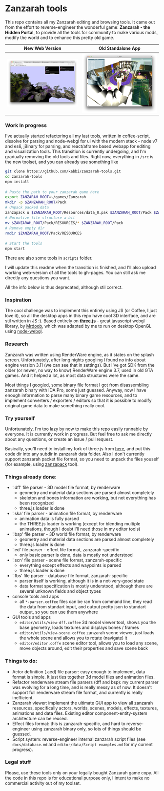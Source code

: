 Zanzarah tools
==============

This repo contains all my Zanzarah editing and browsing tools. It came out from the effort to reverse-engineer the wonderful game: **Zanzarah - the Hidden Portal**, to provide all the tools for community to make various mods, modify the world and to enhance this pretty old game.

New Web Version | Old Standalone App
--- | ---
<img src="docs/screenshots/Screen Shot 2017-03-10 at 9.15.16 PM.png" alt="An old node-webgl standalone version" width="400"> | <img src="docs/screenshots/Screen Shot 2015-04-26 at 12.18.10 AM.png" alt="New web-based editor" width="400">

### Work In progress

I've actually started refactoring all my last tools, written in coffee-script, dissolve for parsing and node-webgl for ui with the modern stack - node v7 and es6, jBinary for parsing, and react/aframe based webapp for editing and visualization tools. This transition is currently undergoing, and I'm gradually removing the old tools and files. Right now, everything in `/src` is the new toolset, and you can already use something like

```sh
git clone https://github.com/kabbi/zanzarah-tools.git
cd zanzarah-tools
npm install

# Paste the path to your zanzarah game here
export ZANZARAH_ROOT=~/games/Zanzarah
mkdir -p $ZANZARAH_ROOT/Pack
# Unpack packed data
zanzapack u $ZANZARAH_ROOT/Resources/data_0.pak $ZANZARAH_ROOT/Pack $ZANZARAH_ROOT/Pack/packfiles.txt
# Normalize file structure a bit
mv $ZANZARAH_ROOT/Pack/RESOURCES/* $ZANZARAH_ROOT/Pack
# Remove empty dir
rmdir $ZANZARAH_ROOT/Pack/RESOURCES

# Start the tools
npm start
```

There are also some tools in `scripts` folder.

I will update this readme when the transition is finished, and I'll also upload working web-version of all the tools to gh-pages. You can still ask me directly any questions you want.

All the info below is thus deprecated, although stil correct.

### Inspiration

The cool challenge was to implement this entirely using JS (or Coffee, I just love it), so all the desktop apps in this repo have cool 3D interface, and are stil written in JS :). Based entirely on [**three.js**](https://github.com/mrdoob/three.js/) - great javascript webgl library, by [Mrdoob](https://github.com/mrdoob), which was adapted by me to run on desktop OpenGL using [node-webgl](https://github.com/mikeseven/node-webgl).

### Research

Zanzarah was written using RenderWare engine, as it states on the splash screen. Unfortunately, after long nights googling I found no info about engine version 3.11 (we can see that in settings). But I've got SDK from the older (or newer, no way to know) RenderWare engine 3.7, used in old GTA games. And it helped a lot, as most data structures were the same.

Most things I googled, some binary file format I got from disassembling zanzarah binary with IDA Pro, some just guessed. Anyway, now I have enough information to parse many binary game resources, and to implement converters / exporters / editors so that it is possible to modify original game data to make something really cool.

### Try yourself

Unfortunately, I'm too lazy by now to make this repo easily runnable by everyone. It is currently work in progress. But feel free to ask me directly about any questions, or create an issue / pull request.

Basically, you'll need to install my fork of three.js from [here](https://github.com/kabbi/three.js/), and put this code dir into any subdir in zanzarah data folder. Also I don't currently support zanzarah packet file format, so you need to unpack the files youself (for example, using [zanzapack](http://aluigi.altervista.org/search.php?src=unpacker) tool).

### Things already done:

- '.dff' file parser - 3D model file format, by renderware
    - geometry and material data sections are parsed almost completely
    - skeleton and bones information are working, but not everything has been recognized
    - three.js loader is done
- '.ska' file parser - animation file format, by renderware
    - animation data is fully parsed
    - the THREE.js loader is working (except for blending multiple animations, though I doubt I'll need those in my editor tools)
- '.bsp' file parser - 3D world file format, by renderware
    - geometry and material data sections are parsed almost completely
    - three.js loader is done
- '.ed' file parser - effect file format, zanzarah-specific
    - only basic parser is done, data is mostly not understood
- '.scn' file parser - scene file format, zanzarah-specific
    - everything except effects and waypoints is parsed
    - three.js loader is done
- '.fbs' file parser - database file format, zanzarah-specific
    - parser itself is working, although it is in a not-very-good state
    - data format specification is mostly understood, although there are several unknown fields and object types
- console tools and apps
    - all `*-parser.coffee` files can be ran from command line, they read the data from standart input, and output pretty json to standart output, so you can use them anywhere
- GUI tools and apps
    - `editor/utils/view-dff.coffee` 3d model viewer tool, shows you the base geometry, loads textures and displays bones / frames
    - `editor/utils/view-scene.coffee` zanzarah scene viewer, just loads the whole scene and allows you to rotate (navigate) it
    - `editor/editor.coffe` scene editor tool, allows you to load any scene, move objects around, edit their properties and save scene back

### Things to do:

- Actor definition (.aed) file parser: easy enough to implement, data format is simple. It just ties together 3d model files and animation files.
- Refactor renderware stream file parsers (dff and bsp): my current parser was evolving for a long time, and is really messy as of now. It doesn't support full renderware stream file format, and currently is really inefficient.
- Zanzarah viewer: implement the ultimate GUI app to view all zanzarah resources, specifically actors, worlds, scenes, models, effects, textures, animations and data files. Existing editor component-entity-system architecture can be reused.
- Effect files format: this is zanzarah-specific, and hard to reverse-engineer using zanzarah binary only, so lots of things should be guessed.
- Script system: reverse-engineer internal zanzarah script files (see `docs/database.md` and `editor/data/Script examples.md` for my current progress).

### Legal stuff

Please, use these tools only on your legally bought Zanzarah game copy. All the code in this repo is for educational purpose only, I intent to make no commercial activity out of my toolset.
